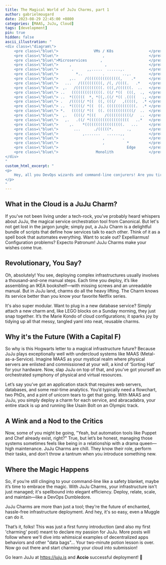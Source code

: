 ```yaml
---
title: The Magical World of JuJu Charms, part 1
author: gabrielmougard
date: 2023-08-29 22:45:00 +0800
categories: [MAAS, JuJu, Cloud]
tags: [development]
pin: true
hidden: false
ascii_illustration: "
<div class=\"diagram\">
    <pre class=\"blue\">                VMs / K8s                </pre>
    <pre class=\"blue\">                    ,                    </pre>
    <pre class=\"blue\">Microservices      ,                     </pre>
    <pre class=\"blue\">     ,               ,                   </pre>
    <pre class=\"blue\">      .      ,,.....  ......,.           </pre>
    <pre class=\"blue\">        *..         .        ..,.        </pre>
    <pre class=\"blue\">     ,..    /(((((((((((((((,    .*      </pre>
    <pre class=\"blue\">   ...   /((((((((((, /(, /((((.   .*    </pre>
    <pre class=\"blue\">  ,.   /((((((((((((. (((,/((((((.  ..   </pre>
    <pre class=\"blue\"> ..   ((((((((((((((. ((/ *((  (((,  .,  </pre>
    <pre class=\"blue\"> ..  *((((((  *, *((,.((/ *(( .((((   ., </pre>
    <pre class=\"blue\"> .   /(((((/ *((  ((, (((/   ,(((((,  .* </pre>
    <pre class=\"blue\"> ..  *(((((/ *((  ((. (((((((((((((.  .* </pre>
    <pre class=\"blue\"> *.   (((((/ *((  ((. ((((((((((((/  ..  </pre>
    <pre class=\"blue\">  ,.   ((((/ *(((    /(((((((((((/   ..  </pre>
    <pre class=\"blue\">   ,.   .((/ *((((((((((((((((((   ..*   </pre>
    <pre class=\"blue\">     ,.    *(((((((((((((((((.   ...     </pre>
    <pre class=\"blue\">       ...      ./(((((*.      .,        </pre>
    <pre class=\"blue\">           ,.......   ......,,           </pre>
    <pre class=\"blue\">                    ,        .           </pre>
    <pre class=\"blue\">                    ,          *         </pre>
    <pre class=\"blue\">                               Edge      </pre>
    <pre class=\"blue\">                 Monolith                </pre>
</div>
"
custom_html_excerpt: "
<p>
    Hey, all you DevOps wizards and command-line conjurers! Are you tired of wrestling with your cloud configurations like it’s an unruly beast? Ever wished you could just wave a magic wand and, poof, everything just works? Welcome to the enchanting realm of JuJu Charms, where infrastructure becomes so simple that even a Muggle could handle it. 🪄✨
</p>
"
---
```


## What in the Cloud is a JuJu Charm?


If you've not been living under a tech-rock, you’ve probably heard whispers about JuJu, the magical service orchestration tool from Canonical. But let's not get lost in the jargon jungle; simply put, a JuJu Charm is a delightful bundle of scripts that define how services talk to each other. Think of it as a spell book that automates everything. Want to scale out? Expelliarmus! Configuration problems? Expecto Patronum! JuJu Charms make your wishes come true.

## Revolutionary, You Say?

Oh, absolutely! You see, deploying complex infrastructures usually involves a thousand-and-one manual steps. Each time you deploy, it’s like assembling an IKEA bookshelf—with missing screws and an unreadable manual. But in JuJu land, charms do all the heavy lifting. The Charm knows its service better than you know your favorite Netflix series.

It's also super modular. Want to plug in a new database service? Simply attach a new charm and, like LEGO blocks on a Sunday morning, they just snap together. It’s the Marie Kondo of cloud configurations; it sparks joy by tidying up all that messy, tangled yaml into neat, reusable charms.

## Why it's the Future (With a Capital F)

So why is this Hogwarts letter to a magical infrastructure future? Because JuJu plays exceptionally well with undercloud systems like MAAS (Metal-as-a-Service). Imagine MAAS as your mystical realm where physical servers are enlisted and commissioned at your will, a kind of ‘Sorting Hat’ for your hardware. Now, slap JuJu on top of that, and you’ve got yourself an orchestrated symphony of physical and virtual resources.

Let’s say you’ve got an application stack that requires web servers, databases, and some real-time analytics. You’d typically need a flowchart, two PhDs, and a pint of unicorn tears to get that going. With MAAS and JuJu, you simply deploy a charm for each service, and abracadabra, your entire stack is up and running like Usain Bolt on an Olympic track.

## A Wink and a Nod to the Critics

Now, some of you might be going, "Yeah, but automation tools like Puppet and Chef already exist, right?" True, but let’s be honest, managing those systems sometimes feels like being in a relationship with a drama queen—high maintenance. JuJu Charms are chill. They know their role, perform their tasks, and don’t throw a tantrum when you introduce something new.

## Where the Magic Happens

So, if you’re still clinging to your command-line like a safety blanket, maybe it’s time to embrace the magic. With JuJu Charms, your infrastructure isn't just managed; it's spellbound into elegant efficiency. Deploy, relate, scale, and maintain—like a DevOps Dumbledore.

JuJu Charms are more than just a tool; they're the future of enchanted, hassle-free infrastructure deployment. And hey, it's so easy, even a Muggle can do it.

That’s it, folks! This was just a first funny introduction (and also my first 'charming' post) meant to declare my passion for JuJu. More posts will follow where we'll dive into whimsical examples of decentralized apps behaviors and other "data bags"... Your two-minute potion lesson is over. Now go out there and start charming your cloud into submission!

Go learn JuJu at <https://juju.is> and **Accio** successful deployment! 🌟